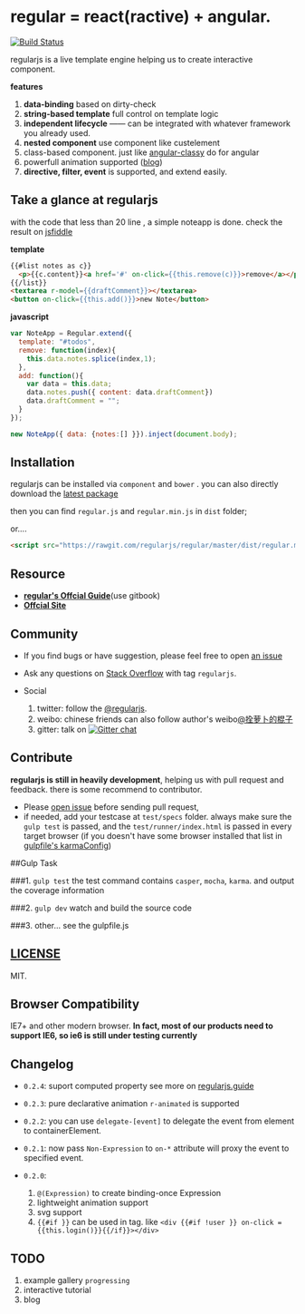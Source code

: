 

# regular = react(ractive) + angular.

[![Build Status](https://travis-ci.org/regularjs/regular.svg?branch=master)](https://travis-ci.org/regularjs/regular)

regularjs is a live template engine helping us to create interactive component.

__features__

1. __data-binding__ based on dirty-check
2. __string-based template__ full control on template logic
3. __independent lifecycle__ —— can be integrated with whatever framework you already used.
4. __nested component__ use component like custelement
5.  class-based component. just like [angular-classy](http://davej.github.io/angular-classy/) do for angular
6. powerfull animation supported ([blog](http://regularjs.github.io/blog/2014/07/26/2014-7-26-animation-rethink/))
7. __directive, filter, event__ is supported, and extend easily.

## Take a glance at regularjs

with the code that less than 20 line , a simple noteapp is done. check the result on [jsfiddle](http://jsfiddle.net/leeluolee/e6yD3/)

__template__

```html
{{#list notes as c}}
  <p>{{c.content}}<a href='#' on-click={{this.remove(c)}}>remove</a></p>
{{/list}}
<textarea r-model={{draftComment}}></textarea>
<button on-click={{this.add()}}>new Note</button>
```

__javascript__
```javascript
var NoteApp = Regular.extend({
  template: "#todos",
  remove: function(index){
    this.data.notes.splice(index,1);
  },
  add: function(){
    var data = this.data;
    data.notes.push({ content: data.draftComment})
    data.draftComment = "";
  }
});

new NoteApp({ data: {notes:[] }}).inject(document.body);
```




## Installation

regularjs can be installed via `component` and `bower` . you can also directly download the [latest package](https://github.com/regularjs/regular/archive/master.zip)

then you can find `regular.js` and `regular.min.js` in `dist` folder;

or....

```html
<script src="https://rawgit.com/regularjs/regular/master/dist/regular.min.js"></script>
```




## Resource

* __[regular's Offcial Guide](http://leeluolee.gitbooks.io/regular-guide/)__(use gitbook)
* __[Offcial Site ](http://regularjs.github.io)__


## Community

* If you find bugs or have suggestion, please feel free to open [an issue](https://github.com/regularjs/regular/issues)

* Ask any questions on [Stack Overflow](http://stackoverflow.com/questions/tagged/regularjs) with tag `regularjs`. 

* Social 
  1. twitter: follow the [@regularjs](https://twitter.com/regularjs). 
  2. weibo: chinese friends can also follow author's weibo[@拴萝卜的棍子](http://weibo.com/luobolee)
  3. gitter: talk on [![Gitter chat](https://badges.gitter.im/regularjs/regular.png)](https://gitter.im/regularjs/regular)

## Contribute

__regularjs is still in heavily development__, helping us with pull request and  feedback. there is some recommend to contributor.

* Please [open issue](https://github.com/regularjs/regular/issues) before sending pull request, 
* if needed, add your testcase at `test/specs` folder. always make sure the `gulp test` is passed, and the `test/runner/index.html` is passed in every target browser (if you doesn't have some browser installed that list in [gulpfile's karmaConfig](https://github.com/regularjs/regular/blob/master/gulpfile.js#L30))

##Gulp Task

###1. `gulp test`
the test command contains `casper`, `mocha`, `karma`. and output the coverage information

###2. `gulp dev`
watch and build the source code

###3. other... see the gulpfile.js


## [LICENSE](https://github.com/regularjs/regular/blob/master/LICENSE)

MIT.

## Browser Compatibility

IE7+ and other modern browser. __In fact, most of our products need to support IE6, so ie6 is still under testing currently__

## Changelog

* `0.2.4`: suport computed property  see more on [regularjs.guide](http://regularjs.github.io/guide/)
* `0.2.3`: pure declarative animation `r-animated` is supported
* `0.2.2`: you can use `delegate-[event]` to delegate the event from element to containerElement.
* `0.2.1`: now pass `Non-Expression` to `on-*` attribute will proxy the event to specified event.

* `0.2.0`: 
  1. `@(Expression)` to create binding-once Expression 
  2. lightweight animation support
  3. svg support
  4. `{{#if }}` can be used in tag. like `<div {{#if !user }} on-click = {{this.login()}}{{/if}}></div>`



## TODO

1. example gallery   `progressing`
2. interactive tutorial
3. blog

